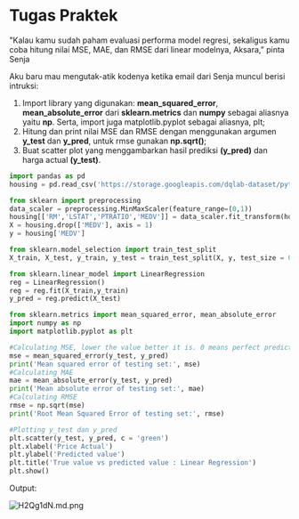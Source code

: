 # Tugas Praktek

"Kalau kamu sudah paham evaluasi performa model regresi, sekaligus kamu coba hitung nilai MSE, MAE, dan RMSE dari linear modelnya, Aksara,” pinta Senja

Aku baru mau mengutak-atik kodenya ketika email dari Senja muncul berisi intruksi:
1. Import library yang digunakan: **mean_squared_error**, **mean_absolute_error** dari  **sklearn.metrics** dan **numpy** sebagai aliasnya yaitu **np**. Serta, import juga matplotlib.pyplot sebagai aliasnya, plt;
2. Hitung dan print nilai MSE dan RMSE dengan menggunakan argumen **y_test** dan **y_pred**, untuk rmse gunakan **np.sqrt()**;
3. Buat scatter plot yang menggambarkan hasil prediksi **(y_pred)** dan harga actual **(y_test)**.

```python
import pandas as pd
housing = pd.read_csv('https://storage.googleapis.com/dqlab-dataset/pythonTutorial/housing_boston.csv')

from sklearn import preprocessing
data_scaler = preprocessing.MinMaxScaler(feature_range=(0,1))
housing[['RM','LSTAT','PTRATIO','MEDV']] = data_scaler.fit_transform(housing[['RM','LSTAT','PTRATIO','MEDV']])
X = housing.drop(['MEDV'], axis = 1)
y = housing['MEDV']

from sklearn.model_selection import train_test_split
X_train, X_test, y_train, y_test = train_test_split(X, y, test_size = 0.3, random_state = 0)

from sklearn.linear_model import LinearRegression
reg = LinearRegression()
reg = reg.fit(X_train,y_train)
y_pred = reg.predict(X_test)

from sklearn.metrics import mean_squared_error, mean_absolute_error  
import numpy as np
import matplotlib.pyplot as plt 

#Calculating MSE, lower the value better it is. 0 means perfect prediction
mse = mean_squared_error(y_test, y_pred)
print('Mean squared error of testing set:', mse)
#Calculating MAE
mae = mean_absolute_error(y_test, y_pred)
print('Mean absolute error of testing set:', mae)
#Calculating RMSE
rmse = np.sqrt(mse)
print('Root Mean Squared Error of testing set:', rmse)

#Plotting y_test dan y_pred
plt.scatter(y_test, y_pred, c = 'green')
plt.xlabel('Price Actual')
plt.ylabel('Predicted value')
plt.title('True value vs predicted value : Linear Regression')
plt.show()
```

Output:

![H2Qg1dN.md.png](https://iili.io/H2Qg1dN.md.png)
